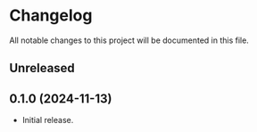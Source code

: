 # Changelog

All notable changes to this project will be documented in this file.

## Unreleased

## 0.1.0 (2024-11-13)

- Initial release.
